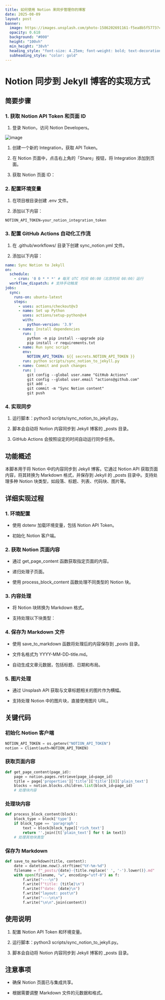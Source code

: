 ```yaml
---
title: 如何使用 Notion 来同步管理你的博客
date: 2025-08-09
layout: post
banner:
  image: https://images.unsplash.com/photo-1586202691161-f5ea8b5f5773?crop=entropy&cs=tinysrgb&fit=max&fm=jpg&ixid=M3w2OTIwMzJ8MHwxfHJhbmRvbXx8fHx8fHx8fDE3NTQ3NzEwMjJ8&ixlib=rb-4.1.0&q=80&w=1080
  opacity: 0.618
  background: "#000"
  height: "100vh"
  min_height: "38vh"
  heading_style: "font-size: 4.25em; font-weight: bold; text-decoration: underline"
  subheading_style: "color: gold"
---
```


# Notion 同步到 Jekyll 博客的实现方式

## 简要步骤

### 1. 获取 Notion API Token 和页面 ID

1. 登录 Notion，访问 Notion Developers。

![image](https://prod-files-secure.s3.us-west-2.amazonaws.com/a7a0cc5a-89b9-4cda-8686-1fba0ca52f40/d19c1afe-dea5-4312-9333-786b0ba83054/image.png?X-Amz-Algorithm=AWS4-HMAC-SHA256&X-Amz-Content-Sha256=UNSIGNED-PAYLOAD&X-Amz-Credential=ASIAZI2LB46667LP6DBU%2F20250809%2Fus-west-2%2Fs3%2Faws4_request&X-Amz-Date=20250809T202342Z&X-Amz-Expires=3600&X-Amz-Security-Token=IQoJb3JpZ2luX2VjEIz%2F%2F%2F%2F%2F%2F%2F%2F%2F%2FwEaCXVzLXdlc3QtMiJIMEYCIQCs2BUsXAEyEKvst2FH1kxUASbabyIvUua%2BpvLgtADyYwIhALSOKylTrzGC83R25MaTUS7y3iVuN3yvSf5a8HV2R2PqKogECMT%2F%2F%2F%2F%2F%2F%2F%2F%2F%2FwEQABoMNjM3NDIzMTgzODA1IgzsJLv4hFDpZjW59Ukq3APTMYwykjTlu18rh5zgPABL40Wvs03fkDfEmavGY1oME1FsgpLY4UMOsH8l4i1fEELMcZ4MlmemNM3fK8QMU1AEJgJ1ftbb%2FNTu5uZapsem%2FEVk9QDgvr3SQK6vtSM9JAXOfe%2FuuP4AZrmhOXgtJQgKCPP5Hrw0Foz%2FpI7xYDVQaeBwzftJPW%2B8kRPg8e1lfe%2BSsKZ31OqvKlUK1tMNeqg3hwzb7%2FRRj%2Ba0MltpDX0bEbJGYL95qErX9scI8sHXEc3JetSg72xcWkVPJDqwj2Vxd6ZPdUmQmBVvKT4nP%2Fducb0gE7S4GfUG70SZLSl0mun7Igr5nEi9e0YoDUE%2FrTU8Jl6RmHi5vSjycxt2tIAsXIcU%2BjsHkbhWwHO%2Fs%2BLklJVLHdsmqLebe%2FALpB3kA5zCVX3Hrh18FjGBGSdPzOtT%2BVvs4KZEYAIf5mlvzQYSH5RK3A%2FwjZ%2FnmNwg41umgrjjIdBXRFIxkgjHetIRlAbuKOdxB%2F%2BQs8hZF2gGc1SepKPdBMD6altUGtCU7E1p5QpU1pPPA3fYZY5mVezf2%2F%2Be9ZOhUAnNURVFowYcNqmrlIWfl4Fc7e5hpJQ2gLEhrFAzukyVvFnboC94YrpVAf%2BPTYmXmDX%2BgiW1ivE30DCEw97EBjqkAfEh4x3Cm0glSRGtyjoNE4y49ua7QXXBenIS9CbKzOJC4Ep61KfH73OpvfP7bXWjcO8nIbDOt%2Bt7qGFnBKftB2NJxM%2BZMarX%2Fk0cChwu6m1OvYGORUsPbwPttRlbwZ0aTacA0B2xKlQaFgQTKH498VsM3T4sqU9a1u8b4Xrrf9xuXnvG465HcTF3UtmAEZPSyb9kRuLxGEL7l%2Bq62Q6ghA2jOvcX&X-Amz-Signature=8a997e01d97a8c4e133f3a553b6ac6863e368c93f8cd23e9bc8a1ec69605aec3&X-Amz-SignedHeaders=host&x-amz-checksum-mode=ENABLED&x-id=GetObject)

1. 创建一个新的 Integration，获取 API Token。

1. 在 Notion 页面中，点击右上角的「Share」按钮，将 Integration 添加到页面。

1. 获取 Notion 页面 ID：


### 2. 配置环境变量

1. 在项目根目录创建 .env 文件。

1. 添加以下内容：

```javascript
NOTION_API_TOKEN=your_notion_integration_token
```

### 3. 配置 GitHub Actions 自动化工作流

1. 在 .github/workflows/ 目录下创建 sync_notion.yml 文件。

1. 添加以下内容：

```yaml
name: Sync Notion to Jekyll
on:
  schedule:
    - cron: '0 0 * * *' # 每天 UTC 时间 00:00（北京时间 08:00）运行
  workflow_dispatch: # 支持手动触发
jobs:
  sync:
    runs-on: ubuntu-latest
    steps:
      - uses: actions/checkout@v3
      - name: Set up Python
        uses: actions/setup-python@v4
        with:
          python-version: '3.9'
      - name: Install dependencies
        run: |
          python -m pip install --upgrade pip
          pip install -r requirements.txt
      - name: Run sync script
        env:
          NOTION_API_TOKEN: ${{ secrets.NOTION_API_TOKEN }}
        run: python scripts/sync_notion_to_jekyll.py
      - name: Commit and push changes
        run: |
          git config --global user.name "GitHub Actions"
          git config --global user.email "actions@github.com"
          git add .
          git commit -m "Sync Notion content"
          git push
```

### 4. 实现同步

1. 运行脚本：python3 scripts/sync_notion_to_jekyll.py。

1. 脚本会自动将 Notion 内容同步到 Jekyll 博客的 _posts 目录。

1. GitHub Actions 会按照设定的时间自动运行同步任务。

## 功能概述

本脚本用于将 Notion 中的内容同步到 Jekyll 博客。它通过 Notion API 获取页面内容，将其转换为 Markdown 格式，并保存到 Jekyll 的 _posts 目录中。支持处理多种 Notion 块类型，如段落、标题、列表、代码块、图片等。

## 详细实现过程

### 1. 环境配置

- 使用 dotenv 加载环境变量，包括 Notion API Token。

- 初始化 Notion 客户端。

### 2. 获取 Notion 页面内容

- 通过 get_page_content 函数获取指定页面的内容。

- 递归处理子页面。

- 使用 process_block_content 函数处理不同类型的 Notion 块。

### 3. 内容处理

- 将 Notion 块转换为 Markdown 格式。

- 支持处理以下块类型：


### 4. 保存为 Markdown 文件

- 使用 save_to_markdown 函数将处理后的内容保存到 _posts 目录。

- 文件名格式为 YYYY-MM-DD-title.md。

- 自动生成文章元数据，包括标题、日期和布局。

### 5. 图片处理

- 通过 Unsplash API 获取与文章标题相关的图片作为横幅。

- 支持处理 Notion 中的图片块，直接使用图片 URL。

## 关键代码

### 初始化 Notion 客户端

```python
NOTION_API_TOKEN = os.getenv("NOTION_API_TOKEN")
notion = Client(auth=NOTION_API_TOKEN)
```

### 获取页面内容

```python
def get_page_content(page_id):
    page = notion.pages.retrieve(page_id=page_id)
    title = page['properties']['title']['title'][0]['plain_text']
    blocks = notion.blocks.children.list(block_id=page_id)
    # 处理块内容
```

### 处理块内容

```python
def process_block_content(block):
    block_type = block['type']
    if block_type == 'paragraph':
        text = block[block_type]['rich_text']
        return ''.join([t['plain_text'] for t in text])
    # 处理其他块类型
```

### 保存为 Markdown

```python
def save_to_markdown(title, content):
    date = datetime.now().strftime("%Y-%m-%d")
    filename = f"_posts/{date}-{title.replace(' ', '-').lower()}.md"
    with open(filename, "w", encoding="utf-8") as f:
        f.write("---\n")
        f.write(f"title: {title}\n")
        f.write(f"date: {date}\n")
        f.write("layout: post\n")
        f.write("---\n\n")
        f.write("\n\n".join(content))
```

## 使用说明

1. 配置 Notion API Token 和环境变量。

1. 运行脚本：python3 scripts/sync_notion_to_jekyll.py。

1. 脚本会自动将 Notion 内容同步到 Jekyll 博客的 _posts 目录。

## 注意事项

- 确保 Notion 页面已与集成共享。

- 根据需要调整 Markdown 文件的元数据和格式。